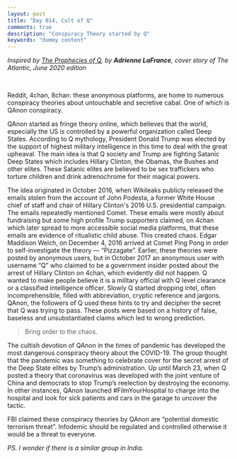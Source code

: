 ```yaml
---
layout: post
title: "Day 014, Cult of Q"
comments: true
description: "Conspiracy Theory started by Q"
keywords: "dummy content"
---
```

_Inspired by [The Prophecies of Q](https://www.theatlantic.com/magazine/archive/2020/06/qanon-nothing-can-stop-what-is-coming/610567/), by **Adrienne LaFrance**, cover story of The Atlantic, June 2020 edition_

<br>

Reddit, 4chan, 8chan: these anonymous platforms, are home to numerous conspiracy theories about untouchable and secretive cabal. One of which is QAnon conspiracy.

QAnon started as fringe theory online, which believes that the world, especially the US is controlled by a powerful organization called Deep States. According to Q mythology, President Donald Trump was elected by the support of highest military intelligence in this time to deal with the great upheaval. The main idea is that Q society and Trump are fighting Satanic Deep States which includes Hillary Clinton, the Obamas, the Bushes and other elites. These Satanic elites are believed to be sex traffickers who torture children and drink adrenochrome for their magical powers.


The idea originated in October 2016, when Wikileaks publicly released the emails stolen from the account of John Podesta, a former White House chief of staff and chair of Hillary Clinton's 2016 U.S. presidential campaign. The emails repeatedly mentioned Comet. These emails were mostly about fundraising but some high profile Trump supporters claimed, on 4chan which later spread to more accessible social media platforms, that these emails are evidence of ritualistic child abuse. This created chaos. Edgar Maddison Welch, on December 4, 2016 arrived at Comet Ping Pong in order to self-investigate the theory — “Pizzagate”. Earlier, these theories were posted by anonymous users, but in October 2017 an anonymous user with username “Q” who claimed to be a government insider posted about the arrest of Hillary Clinton on 4chan, which evidently did not happen. Q wanted to make people believe it is a military official with Q level clearance or a classified intelligence officer. Slowly Q started dropping intel, often incomprehensible, filled with abbreviation, cryptic reference and jargons. QAnon, the followers of Q used these hints to try and decipher the secret that Q was trying to pass. These posts were based on a history of false, baseless and unsubstantiated claims which led to wrong prediction. 

>Bring order to the chaos.

The cultish devotion of QAnon in the times of pandemic has developed the most dangerous conspiracy theory about the COVID-19. The group thought that the pandemic was something to celebrate cover for the secret arrest of the Deep State elites by Trump’s administration. Up until March 23, when Q posted a theory that coronavirus was developed with the joint venture of China and democrats to stop Trump’s reelection by destroying the economy. In other instances, QAnon launched #FilmYourHospital to charge into the hospital and look for sick patients and cars in the garage to uncover the tactic.

FBI claimed these conspiracy theories by QAnon are “potential domestic terrorism threat”. Infodemic should be regulated and controlled otherwise it would be a threat to everyone.

*PS. I wonder if there is a similar group in India.*


 

